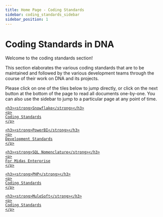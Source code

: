 ```yaml
---
title: Home Page - Coding Standards
sidebar: coding_standards_sidebar
sidebar_position: 1
---
```


# Coding Standards in DNA

Welcome to the coding standards section!

This section elaborates the various coding standards that are to be maintained and followed by the various development teams through the course of their work on DNA and its projects.

Please click on one of the tiles below to jump directly, or click on the next button at the bottom of the page to read all documents one-by-one. You can also use the sidebar to jump to a particular page at any point of time.

<div className="tile-container">

  <div className="tile">
  <a href="/docs/dna-knowledge-base/coding-standards/snowflake">

    <h3><strong>Snowflake</strong></h3>
    <p>
    Coding Standards
    </p>
  </a>
  </div>

  <div className="tile">
  <a href="/docs/dna-knowledge-base/coding-standards/powerbi">

    <h3><strong>PowerBI</strong></h3>
    <p>
    Development Standards
    </p>
  </a>
  </div>

  <div className="tile">
  <a href="/docs/dna-knowledge-base/coding-standards/sql-nomenclature">

    <h3><strong>SQL Nomenclature</strong></h3>
    <p>
    For Midas Enterprise
    </p>
  </a>
  </div>

   <div className="tile">
  <a href="/docs/dna-knowledge-base/coding-standards/php">

    <h3><strong>PHP</strong></h3>
    <p>
    Coding Standards
    </p>
  </a>
  </div>

  <div className="tile">
  <a href="/docs/dna-knowledge-base/coding-standards/mulesoft">

    <h3><strong>MuleSoft</strong></h3>
    <p>
    Coding Standards
    </p>
  </a>
  </div>

  </div>